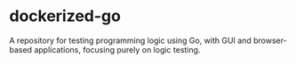 # dockerized-go
A repository for testing programming logic using Go, with GUI and browser-based applications, focusing purely on logic testing.
